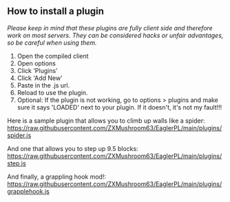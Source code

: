 <h2>How to install a plugin</h2>

<i>Please keep in mind that these plugins are fully client side and therefore work on most servers. They can be considered hacks or unfair advantages, so be careful when using them.</i>

<ol>
  <li>Open the compiled client</li>
  <li>Open options</li>
  <li>Click 'Plugins'</li>
  <li>Click 'Add New'</li>
  <li>Paste in the .js url.</li>
  <li>Reload to use the plugin.</li>
  <li>Optional: If the plugin is not working, go to options > plugins and make sure it says 'LOADED' next to your plugin. If it doesn't, it's not my fault!!!</li>
</ol>

Here is a sample plugin that allows you to climb up walls like a spider:
https://raw.githubusercontent.com/ZXMushroom63/EaglerPL/main/plugins/spider.js

And one that allows you to step up 9.5 blocks:<br>
https://raw.githubusercontent.com/ZXMushroom63/EaglerPL/main/plugins/step.js

And finally, a grappling hook mod!:<br>
https://raw.githubusercontent.com/ZXMushroom63/EaglerPL/main/plugins/grapplehook.js
